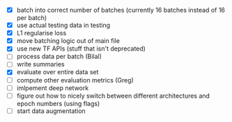 - [x] batch into correct number of batches (currently 16 batches instead of 16 per batch)
- [x] use actual testing data in testing
- [x] L1 regularise loss
- [x] move batching logic out of main file
- [x] use new TF APIs (stuff that isn't deprecated)
- [ ] process data per batch (Bilal)
- [ ] write summaries
- [x] evaluate over entire data set
- [ ] compute other evaluation metrics (Greg)
- [ ] imlpement deep network
- [ ] figure out how to nicely switch between different architectures and epoch numbers (using flags)
- [ ] start data augmentation
